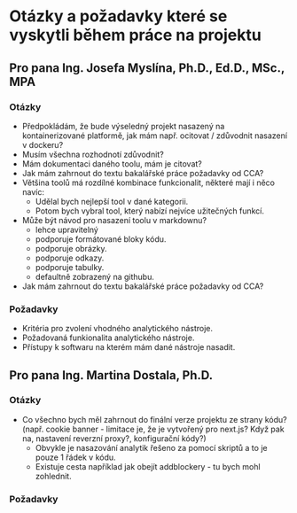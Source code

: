 # Otázky a požadavky které se vyskytli během práce na projektu

## Pro pana **Ing. Josefa Myslína, Ph.D., Ed.D., MSc., MPA**

### Otázky

- Předpokládám, že bude výseledný projekt nasazený na kontainerizované platformě, jak mám např. ocitovat / zdůvodnit nasazení v dockeru?
- Musím všechna rozhodnotí zdůvodnit?
- Mám dokumentaci daného toolu, mám je citovat?
- Jak mám zahrnout do textu bakalářské práce požadavky od CCA?
- Většina toolů má rozdílné kombinace funkcionalit, některé mají i něco navíc:
  - Udělal bych nejlepší tool v dané kategorii.
  - Potom bych vybral tool, který nabízí nejvíce užitečných funkcí.
- Může být návod pro nasazení toolu v markdownu?
  - lehce upravitelný
  - podporuje formátované bloky kódu.
  - podporuje obrázky.
  - podporuje odkazy.
  - podporuje tabulky.
  - defaultně zobrazený na githubu.
- Jak mám zahrnout do textu bakalářské práce požadavky od CCA?

### Požadavky

- Kritéria pro zvolení vhodného analytického nástroje.
- Požadovaná funkionalita analytického nástroje.
- Přístupy k softwaru na kterém mám dané nástroje nasadit.

## Pro pana **Ing. Martina Dostala, Ph.D.**

### Otázky

- Co všechno bych měl zahrnout do finální verze projektu ze strany kódu? (např. cookie banner - limitace je, že je vytvořený pro next.js? Když pak na, nastavení reverzní proxy?, konfigurační kódy?)
  - Obvykle je nasazování analytik řešeno za pomocí skriptů a to je pouze 1 řádek v kódu.
  - Existuje cesta například jak obejít addblockery - tu bych mohl zohlednit.

### Požadavky
